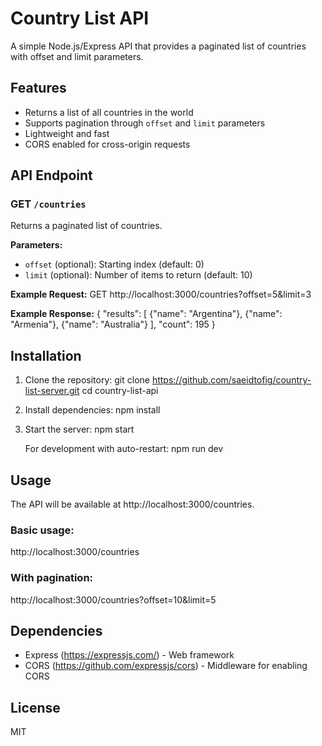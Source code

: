 # Country List API

A simple Node.js/Express API that provides a paginated list of countries with offset and limit parameters.

## Features

- Returns a list of all countries in the world
- Supports pagination through `offset` and `limit` parameters
- Lightweight and fast
- CORS enabled for cross-origin requests

## API Endpoint

### GET `/countries`

Returns a paginated list of countries.

**Parameters:**
- `offset` (optional): Starting index (default: 0)
- `limit` (optional): Number of items to return (default: 10)

**Example Request:**
GET http://localhost:3000/countries?offset=5&limit=3

**Example Response:**
{
  "results": [
    {"name": "Argentina"},
    {"name": "Armenia"},
    {"name": "Australia"}
  ],
  "count": 195
}

## Installation

1. Clone the repository:
   git clone https://github.com/saeidtofig/country-list-server.git
   cd country-list-api

2. Install dependencies:
   npm install

3. Start the server:
   npm start

   For development with auto-restart:
   npm run dev

## Usage

The API will be available at http://localhost:3000/countries.

### Basic usage:
http://localhost:3000/countries

### With pagination:
http://localhost:3000/countries?offset=10&limit=5

## Dependencies

- Express (https://expressjs.com/) - Web framework
- CORS (https://github.com/expressjs/cors) - Middleware for enabling CORS

## License

MIT


